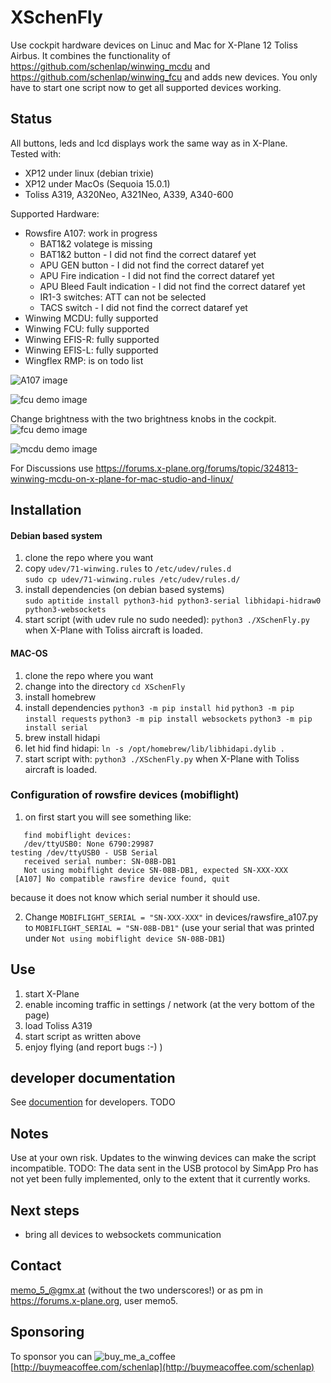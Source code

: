 # XSchenFly
Use cockpit hardware devices on Linuc and Mac for X-Plane 12 Toliss Airbus.
It combines the functionality of https://github.com/schenlap/winwing_mcdu  and https://github.com/schenlap/winwing_fcu and adds new devices. You only have to start one script now to get all supported devices working.

## Status

All buttons, leds and lcd displays work the same way as in X-Plane.<br>
Tested with:
 * XP12 under linux (debian trixie)
 * XP12 under MacOs (Sequoia 15.0.1)
 * Toliss A319, A320Neo, A321Neo, A339, A340-600

Supported Hardware:
 * Rowsfire A107: work in progress
   * BAT1&2 volatege is missing
   * BAT1&2 button - I did not find the correct dataref yet
   * APU GEN button - I did not find the correct dataref yet
   * APU Fire indication - I did not find the correct dataref yet
   * APU Bleed Fault indication - I did not find the correct dataref yet
   * IR1-3 switches: ATT can not be selected
   * TACS switch - I did not find the correct dataref yet
 * Winwing MCDU: fully supported
 * Winwing FCU: fully supported
 * Winwing EFIS-R: fully supported
 * Winwing EFIS-L: fully supported
 * Wingflex RMP: is on todo list

![A107 image](./documentation/A107.png)

![fcu demo image](./documentation/fcu_demo.gif)

Change brightness with the two brightness knobs in the cockpit.
![fcu demo image](./documentation/xplane_fcu_brightness.png)


![mcdu demo image](./documentation/A319MCDU1.jpg)



For Discussions use https://forums.x-plane.org/forums/topic/324813-winwing-mcdu-on-x-plane-for-mac-studio-and-linux/

## Installation

#### Debian based system
1. clone the repo where you want
2. copy `udev/71-winwing.rules` to `/etc/udev/rules.d`  
`sudo cp udev/71-winwing.rules /etc/udev/rules.d/`
3. install dependencies (on debian based systems)  
`sudo aptitide install python3-hid python3-serial libhidapi-hidraw0 python3-websockets`
5. start script (with udev rule no sudo needed): `python3 ./XSchenFly.py` when X-Plane with Toliss aircraft is loaded.


#### MAC-OS

1. clone the repo where you want
2. change into the directory `cd XSchenFly`
3. install homebrew
4. install dependencies
`python3 -m pip install hid`
`python3 -m pip install requests`
`python3 -m pip install websockets`
`python3 -m pip install serial`
6. brew install hidapi
7. let hid find hidapi: `ln -s /opt/homebrew/lib/libhidapi.dylib .`
8. start script with: `python3 ./XSchenFly.py` when X-Plane with Toliss aircraft is loaded.

### Configuration of rowsfire devices (mobiflight)
1. on first start you will see something like:
```
   find mobiflight devices:
   /dev/ttyUSB0: None 6790:29987
testing /dev/ttyUSB0 - USB Serial
   received serial number: SN-08B-DB1
   Not using mobiflight device SN-08B-DB1, expected SN-XXX-XXX
 [A107] No compatible rawsfire device found, quit
```
because it does not know which serial number it should use.

2. Change `MOBIFLIGHT_SERIAL = "SN-XXX-XXX"` in devices/rawsfire_a107.py to `MOBIFLIGHT_SERIAL = "SN-08B-DB1"` (use your serial that was printed under `Not using mobiflight device SN-08B-DB1`)

## Use
1. start X-Plane
2. enable incoming traffic in settings / network (at the very bottom of the page)
3. load Toliss A319
4. start script as written above
5. enjoy flying (and report bugs :-)  )


## developer documentation
See [documention](./documentation/README.md) for developers. TODO

## Notes
Use at your own risk. Updates to the winwing devices can make the script incompatible.
TODO: The data sent in the USB protocol by SimApp Pro has not yet been fully implemented, only to the extent that it currently works.

## Next steps
 * bring all devices to websockets communication

## Contact
<memo_5_@gmx.at> (without the two underscores!) or as pm in https://forums.x-plane.org, user memo5.

## Sponsoring
To sponsor you can ![buy_me_a_coffee](https://github.com/user-attachments/assets/d0a94d75-9ad3-41e4-8b89-876c0a2fdf36)
[http://buymeacoffee.com/schenlap](http://buymeacoffee.com/schenlap)
